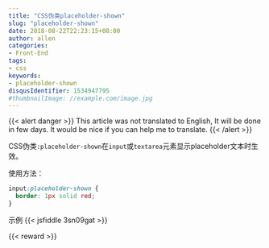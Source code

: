 ```yaml
---
title: "CSS伪类placeholder-shown"
slug: "placeholder-shown"
date: 2018-08-22T22:23:15+08:00
author: allen
categories:
- Front-End
tags:
- css
keywords:
- placeholder-shown
disqusIdentifier: 1534947795
#thumbnailImage: //example.com/image.jpg
---
```


{{< alert danger >}}
  This article was not translated to English, It will be done in few days. It would be nice if you can help me to translate.
{{< /alert >}}

CSS伪类`:placeholder-shown`在`input`或`textarea`元素显示placeholder文本时生效。

使用方法：
```css
input:placeholder-shown {
  border: 1px solid red;
}
```
<!--more-->

示例
{{< jsfiddle 3sn09gat >}}

{{< reward >}}
